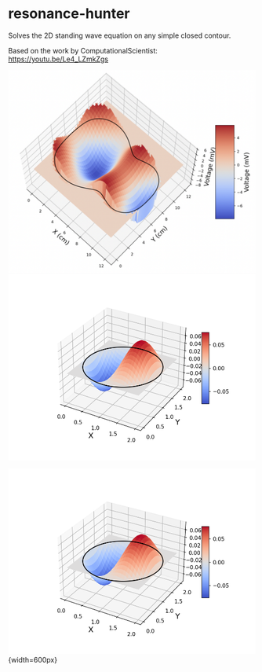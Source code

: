 # resonance-hunter
Solves the 2D standing wave equation on any simple closed contour.

Based on the work by ComputationalScientist: https://youtu.be/Le4_LZmkZgs

<img src="figures/wave_map_num_santiana_7.png" width="600">

<img src="figures/circle_eigmode-1.png" width="600">

![circle](figures/circle_eigmode-1.png){width=600px}